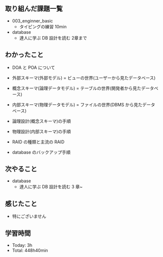 ## 取り組んだ課題一覧

- 003_enginner_basic
  - タイピングの練習 10min
- database
  - 達人に学ぶ DB 設計を読む 2章まで

## わかったこと

- DOA と POA について

- 外部スキーマ(外部モデル) = ビューの世界(ユーザーから見たデータベース)
- 概念スキーマ(論理データモデル) = テーブルの世界(開発者から見たデータベース)
- 内部スキーマ(物理データモデル) = ファイルの世界(DBMS から見たデータベース)
- 論理設計(概念スキーマ)の手順
- 物理設計(内部スキーマ)の手順
- RAID の種類と主流の RAID
- database のバックアップ手順

## 次やること
- database
  - 達人に学ぶ DB 設計を読む 3 章~
## 感じたこと
- 特にございません
## 学習時間
- Today: 3h
- Total: 448h40min
